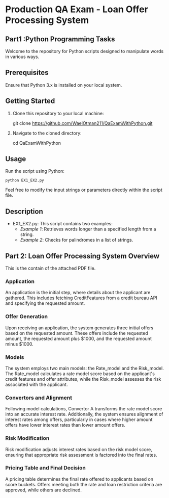 
# Production QA Exam - Loan Offer Processing System

##  Part1 :Python Programming Tasks

Welcome to the repository for Python scripts designed to manipulate words in various ways.

## Prerequisites

Ensure that Python 3.x is installed on your local system.

## Getting Started

1. Clone this repository to your local machine:

    
    git clone https://github.com/WaelOtman211/QaExamWithPython.git
    

2. Navigate to the cloned directory:

    
    cd QaExamWithPython
    

## Usage

Run the script using Python:

    
    python EX1_EX2.py
    
Feel free to modify the input strings or parameters directly within the script file.

## Description

- EX1_EX2.py: This script contains two examples:
    - *Example 1*: Retrieves words longer than a specified length from a string.
    - *Example 2*: Checks for palindromes in a list of strings.



## Part 2: Loan Offer Processing System Overview
This is the contain of the attached PDF file.

### Application

An application is the initial step, where details about the applicant are gathered. This includes fetching CreditFeatures from a credit bureau API and specifying the requested amount.

### Offer Generation

Upon receiving an application, the system generates three initial offers based on the requested amount. These offers include the requested amount, the requested amount plus $1000, and the requested amount minus $1000.

### Models

The system employs two main models: the Rate_model and the Risk_model. The Rate_model calculates a rate model score based on the applicant's credit features and offer attributes, while the Risk_model assesses the risk associated with the applicant.

### Convertors and Alignment

Following model calculations, Convertor A transforms the rate model score into an accurate interest rate. Additionally, the system ensures alignment of interest rates among offers, particularly in cases where higher amount offers have lower interest rates than lower amount offers.

### Risk Modification

Risk modification adjusts interest rates based on the risk model score, ensuring that appropriate risk assessment is factored into the final rates.

### Pricing Table and Final Decision

A pricing table determines the final rate offered to applicants based on score buckets. Offers meeting both the rate and loan restriction criteria are approved, while others are declined.

